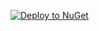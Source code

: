 [![Deploy to NuGet](https://github.com/initialsam/YameTools/actions/workflows/dotnet.yml/badge.svg)](https://github.com/initialsam/YameTools/actions/workflows/dotnet.yml)
